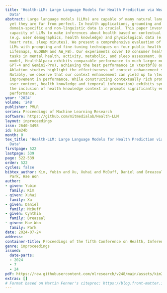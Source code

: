```yaml
---
title: 'Health-LLM: Large Language Models for Health Prediction via Wearable Sensor
  Data'
abstract: Large language models (LLMs) are capable of many natural language tasks,
  yet they are far from perfect. In health applications, grounding and interpreting
  domain-specific and non-linguistic data is crucial. This paper investigates the
  capacity of LLMs to make inferences about health based on contextual information
  (e.g. user demographics, health knowledge) and physiological data (e.g. resting
  heart rate, sleep minutes). We present a comprehensive evaluation of 12 state-of-the-art
  LLMs with prompting and fine-tuning techniques on four public health datasets (PMData,
  LifeSnaps, GLOBEM and AW_FB). Our experiments cover 10 consumer health prediction
  tasks in mental health, activity, metabolic, and sleep assessment. Our fine-tuned
  model, HealthAlpaca exhibits comparable performance to much larger models (GPT-3.5,
  GPT-4 and Gemini-Pro), achieving the best performance in \textbf{8 out of 10} tasks.
  Ablation studies highlight the effectiveness of context enhancement strategies.
  Notably, we observe that our context enhancement can yield up to \textbf{23.8%}
  improvement in performance. While constructing contextually rich prompts (combining
  user context, health knowledge and temporal information) exhibits synergistic improvement,
  the inclusion of health knowledge context in prompts significantly enhances overall
  performance.
year: '2024'
volume: '248'
publisher: PMLR
series: Proceedings of Machine Learning Research
software: https://github.com/mitmedialab/Health-LLM
layout: inproceedings
issn: 2640-3498
id: kim24b
month: 0
tex_title: 'Health-LLM: Large Language Models for Health Prediction via Wearable Sensor
  Data'
firstpage: 522
lastpage: 539
page: 522-539
order: 522
cycles: false
bibtex_author: Kim, Yubin and Xu, Xuhai and McDuff, Daniel and Breazeal, Cynthia and
  Park, Hae Won
author:
- given: Yubin
  family: Kim
- given: Xuhai
  family: Xu
- given: Daniel
  family: McDuff
- given: Cynthia
  family: Breazeal
- given: Hae Won
  family: Park
date: 2024-07-24
address:
container-title: Proceedings of the fifth Conference on Health, Inference, and Learning
genre: inproceedings
issued:
  date-parts:
  - 2024
  - 7
  - 24
pdf: https://raw.githubusercontent.com/mlresearch/v248/main/assets/kim24b/kim24b.pdf
extras: []
# Format based on Martin Fenner's citeproc: https://blog.front-matter.io/posts/citeproc-yaml-for-bibliographies/
---
```

